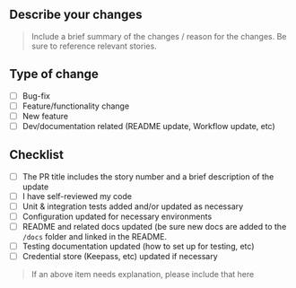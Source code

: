 ## Describe your changes

> Include a brief summary of the changes / reason for the changes. Be sure to reference relevant stories.

## Type of change

- [ ] Bug-fix
- [ ] Feature/functionality change
- [ ] New feature
- [ ] Dev/documentation related (README update, Workflow update, etc)

## Checklist

- [ ] The PR title includes the story number and a brief description of the update
- [ ] I have self-reviewed my code
- [ ] Unit & integration tests added and/or updated as necessary
- [ ] Configuration updated for necessary environments
- [ ] README and related docs updated (be sure new docs are added to the `/docs` folder and linked in the README.
- [ ] Testing documentation updated (how to set up for testing, etc)
- [ ] Credential store (Keepass, etc) updated if necessary

> If an above item needs explanation, please include that here
